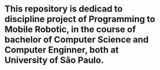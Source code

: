 # This repository is dedicad to discipline project of Programming to Mobile Robotic, in the course of bachelor of  Computer Science and Computer Enginner, both at University of São Paulo.
